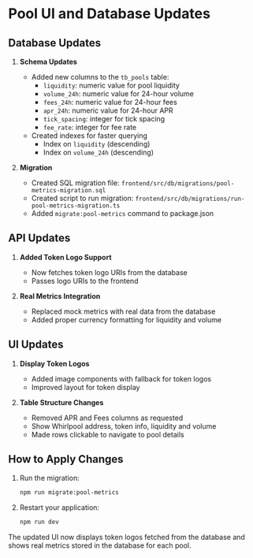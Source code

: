 # Pool UI and Database Updates

## Database Updates
1. **Schema Updates**
   - Added new columns to the `tb_pools` table:
     - `liquidity`: numeric value for pool liquidity
     - `volume_24h`: numeric value for 24-hour volume
     - `fees_24h`: numeric value for 24-hour fees
     - `apr_24h`: numeric value for 24-hour APR
     - `tick_spacing`: integer for tick spacing
     - `fee_rate`: integer for fee rate
   - Created indexes for faster querying
     - Index on `liquidity` (descending)
     - Index on `volume_24h` (descending)

2. **Migration**
   - Created SQL migration file: `frontend/src/db/migrations/pool-metrics-migration.sql`
   - Created script to run migration: `frontend/src/db/migrations/run-pool-metrics-migration.ts`
   - Added `migrate:pool-metrics` command to package.json

## API Updates
1. **Added Token Logo Support**
   - Now fetches token logo URIs from the database
   - Passes logo URIs to the frontend

2. **Real Metrics Integration**
   - Replaced mock metrics with real data from the database
   - Added proper currency formatting for liquidity and volume

## UI Updates
1. **Display Token Logos**
   - Added image components with fallback for token logos
   - Improved layout for token display

2. **Table Structure Changes**
   - Removed APR and Fees columns as requested
   - Show Whirlpool address, token info, liquidity and volume
   - Made rows clickable to navigate to pool details

## How to Apply Changes
1. Run the migration:
   ```bash
   npm run migrate:pool-metrics
   ```

2. Restart your application:
   ```bash
   npm run dev
   ```

The updated UI now displays token logos fetched from the database and shows real metrics stored in the database for each pool. 